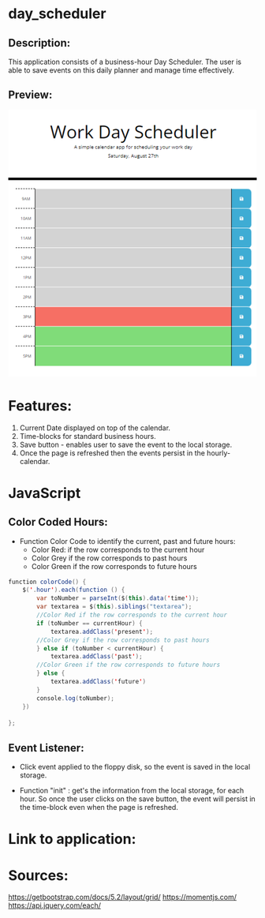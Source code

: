 # day_scheduler

## Description:
This application consists of a business-hour Day Scheduler. The user is able to save events on this daily planner and manage time effectively.

## Preview:

![Preview](./assets/screenshots/Preview.PNG)

# Features:

1. Current Date displayed on top of the calendar.
2. Time-blocks for standard business hours.
3. Save button - enables user to save the event to the local storage.
4. Once the page is refreshed then the events persist in the hourly-calendar.


# JavaScript

## Color Coded Hours:

- Function Color Code to identify the current, past and future hours:
    - Color Red: if the row corresponds to the current hour
    - Color Grey if the row corresponds to past hours
    - Color Green if the row corresponds to future hours

````java
function colorCode() {
    $('.hour').each(function () {
        var toNumber = parseInt($(this).data('time'));
        var textarea = $(this).siblings("textarea");
        //Color Red if the row corresponds to the current hour
        if (toNumber == currentHour) {
            textarea.addClass('present');
        //Color Grey if the row corresponds to past hours
        } else if (toNumber < currentHour) {
            textarea.addClass('past');
        //Color Green if the row corresponds to future hours
        } else {
            textarea.addClass('future')
        }
        console.log(toNumber);
    })

};
````

## Event Listener:

- Click event applied to the floppy disk, so the event is saved in the local storage.

- Function "init" : get's the information from the local storage, for each hour. So once the user clicks on the save button, the event will persist in the time-block even when the page is refreshed. 

# Link to application:

# Sources:
https://getbootstrap.com/docs/5.2/layout/grid/
https://momentjs.com/
https://api.jquery.com/each/

